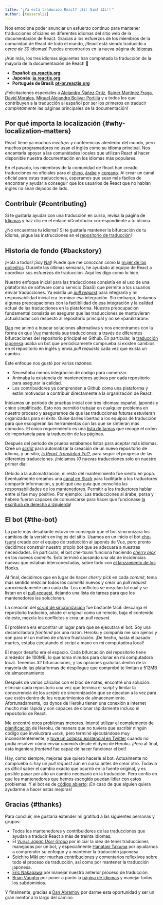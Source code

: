 ```yaml
---
title: "¿Ya está traducido React? ¡Sí! Sim! はい！"
author: [tesseralis]
---
```


Nos emociona poder anunciar un esfuerzo continuo para mantener traducciones oficiales en diferentes idiomas del sitio web de la documentación de React. Gracias a los esfuerzos de los miembros de la comunidad de React de todo el mundo, ¡React está siendo traducido a *cerca de 30* idiomas! Puedes encontrarlos en la nueva página de [Idiomas](/languages).

¡Aún más, los tres idiomas siguientes han completado la traducción de la mayoría de la documentación de React! 🎉

* **Español: [es.reactjs.org](https://es.reactjs.org)**
* **Japonés: [ja.reactjs.org](https://ja.reactjs.org)**
* **Portugués de Brasil: [pt-br.reactjs.org](https://pt-br.reactjs.org)**

¡Felicitaciones especiales a [Alejandro Ñáñez Ortiz](https://github.com/alejandronanez), [Rainer Martínez Fraga](https://github.com/carburo), [David Morales](https://github.com/dmorales), [Miguel Alejandro Bolivar Portilla](https://github.com/Darking360) y a todos los que contribuyen a la traducción al español por ser los primeros en traducir *completamente* las páginas principales de la documentación!

## Por qué importa la localización {#why-localization-matters}

React tiene ya muchos *meetups* y conferencias alrededor del mundo, pero muchos programadores no usan el inglés como su idioma principal. Nos encantaría apoyar a las comunidades locales que utilizan React al hacer disponible nuestra documentación en los idiomas más populares.

En el pasado, los miembros de la comunidad de React han creado traducciones no oficiales para el [chino](https://github.com/discountry/react), [árabe](https://wiki.hsoub.com/React) y [coreano](https://github.com/reactjs/ko.reactjs.org/issues/4). Al crear un canal oficial para estas traducciones, esperamos que sean más fáciles de encontrar y ayudar a conseguir que los usuarios de React que no hablan inglés no sean dejados de lado.

## Contribuir {#contributing}

Si te gustaría ayudar con una traducción en curso, revisa la página de [Idiomas](/languages) y haz clic en el enlace «Contribuir» correspondiente a tu idioma.

¿No encuentras tu idioma? Si te gustaría mantener la bifurcación de tu idioma, ¡sigue las instrucciones en el [repositorio de traducción](https://github.com/reactjs/reactjs.org-translation#starting-a-new-translation)!

## Historia de fondo {#backstory}

¡Hola a todos! ¡Soy [Nat](https://twitter.com/tesseralis)! Puede que me conozcan como la [mujer de los poliedros](https://www.youtube.com/watch?v=Ew-UzGC8RqQ). Durante las últimas semanas, he ayudado al equipo de React a coordinar sus esfuerzos de traducción. Aquí les digo como lo hice.

Nuestro enfoque inicial para las traducciones consistía en el uso de una plataforma de software como servicio (SaaS) que permite a los usuarios enviar traducciones. Ya existía un [*pull request*](https://github.com/reactjs/reactjs.org/pull/873) para integrarla y mi responsabilidad inicial era terminar esa integración. Sin embargo, teníamos algunas preocupaciones con la factibilidad de esa integración y la calidad actual de las traducciones en la plataforma. Nuestra preocupación fundamental consistía en asegurar que las traducciones se mantuvieran actualizadas con respecto al repositorio principal y no se «paralizaran».

[Dan](https://twitter.com/dan_abramov) me animó a buscar soluciones alternativas y nos encontramos con la forma en que [Vue](https://vuejs.org) mantenía sus traducciones: a través de diferentes bifurcaciones del repositorio principal en Github. En particular, la [traducción japonesa](https://jp.vuejs.org) usaba un bot que periódicamente comprueba si existen cambios en el repositorio en inglés y envía *pull requests* cada vez que exista un cambio.

Este enfoque nos gustó por varias razones:

* Necesitaba menos integración de código para comenzar.
* Animaba la existencia de mantenedores activos por cada repositorio para asegurar la calidad.
* Los contribuidores ya comprenden a Github como una plataforma y están motivados a contribuir directamente a la organización de React.

Iniciamos un periodo de pruebas inicial con tres idiomas: español, japonés y chino simplificado. Esto nos permitió trabajar en cualquier problema en nuestro proceso y asegurarnos de que las traducciones futuras estuvieran organizadas para el éxito. Quise darles libertad a los equipos de traducción para que escogieran las herramientas con las que se sintieran más cómodos. El único requerimiento es una [lista de tareas](https://github.com/reactjs/reactjs.org-translation/blob/master/PROGRESS.template.md) que recoge el orden de importancia para la traducción de las páginas.

Después del periodo de prueba estábamos listos para aceptar más idiomas. Creé un [*script*](https://github.com/reactjs/reactjs.org-translation/blob/master/scripts/create.js) para automatizar la creación de un nuevo repositorio de idioma, y un sitio, [*Is React Translated Yet?*](https://translations.reactjs.org), para seguir el progreso de las diferentes traducciones. ¡Iniciamos *10* nuevas traducciones solo en nuestro primer día!

Debido a la automatización, el resto del mantenimiento fue viento en popa. Eventualmente creamos una [canal en Slack](https://rt-slack-invite.herokuapp.com) para facilitarle a los traductores compartir información, y publiqué una guía que consolida las [responsabilidades de los mantenedores](https://github.com/reactjs/reactjs.org-translation/blob/master/maintainer-guide.md). Permitir a los traductores hablar entre sí fue muy positivo. Por ejemplo: ¡Las traducciones al árabe, persa y hebreo fueron capaces de comunicarse para hacer que funcionase [la escritura de derecha a izquierda](https://es.wikipedia.org/wiki/Escritura_de_derecha_a_izquierda)!

## El bot {#the-bot}

La parte más desafiante estuvo en conseguir que el bot sincronizara los cambios de la versión en inglés del sitio. Usamos en un inicio el bot [che-tsumi](https://github.com/vuejs-jp/che-tsumi) creado por el equipo de traducción al japonés de Vue, pero pronto decidimos construir nuestro propio bot que se adecuara a nuestras necesidades. En particular, el bot che-tsumi funciona haciendo [*cherry pick*](https://git-scm.com/docs/git-cherry-pick) en los nuevos *commits*. Esto terminó causando una ola de incidencias nuevas que estaban interconectadas, sobre todo con [el lanzamiento de los Hooks](/blog/2019/02/06/react-v16.8.0.html).

Al final, decidimos que en lugar de hacer *cherry pick* en cada *commit*, tenía más sentido mezclar todos los *commits* nuevos y crear un *pull request* aproximadamente uno cada día. Los conflictos se mezclan tal cual y se listan en el [pull-request](https://github.com/reactjs/pt-BR.reactjs.org/pull/114), dejando una lista de tareas para que los mantenedores las solucionen.

La creación del [*script* de sincronización](https://github.com/reactjs/reactjs.org-translation/blob/master/scripts/sync.js) fue bastante fácil: descarga el repositorio traducido, añade el original como un remoto, baja el contenido de este, mezcla los conflictos y crea un *pull request*.

El problema era encontrar un lugar para que se ejecutara el bot. Soy una desarrolladora *frontend* por una razón. Heroku y compañía me son ajenos y son para mí un motivo de *eterna* frustración. ¡De hecho, hasta el pasado martes, estaba ejecutando el *script* a mano en mi computadora local!

El mayor desafío era el espacio. Cada bifurcación del repositorio tiene alrededor de 100MB, lo que toma minutos para clonar en mi computadora local. Tenemos *32* bifurcaciones, y las opciones gratuitas dentro de la mayoría de las plataformas de despliegue que comprobé te limitan a 512MB de almacenamiento.

Después de varios cálculos con el bloc de notas, encontré una solución: eliminar cada repositorio una vez que termina el *script* y limitar la concurrencia de los *scripts* de sincronización que se ejecutan a la vez para que estén dentro de los requerimientos de almacenamiento. Afortunadamente, los dynos de Heroku tienen una conexión a internet mucho más rápida y son capaces de clonar rápidamente incluso el repositorio de React.

Me encontré otros problemas menores. Intenté utilizar el complemento de [planificación](https://elements.heroku.com/addons/scheduler) de Heroku, de manera que no tuviera que escribir ningún código que involucrara `watch`, pero terminó ejecutándose muy inconsistentemente, y [tuve un colapso existencial en Twitter](https://twitter.com/tesseralis/status/1097387938088796160) cuando no podía resolver cómo enviar *commits* desde el dyno de Heroku. ¡Pero al final, esta ingeniera *frontend* fue capaz de hacer funcionar el bot!

Hay, como siempre, mejoras que quiero hacerle al bot. Actualmente no comprueba si hay un *pull request* aún en curso antes de crear otro. Todavía es difícil saber el cambio exacto que ocurrió en la fuente original, y es posible pasar por alto un cambio necesario en la traducción. Pero confío en que los mantenedores que hemos escogido puedan lidiar con estos problemas. Y el bot es de [código abierto](https://github.com/reactjs/reactjs.org-translation): ¡En caso de que alguien quiera ayudarme a hacer estas mejoras!

## Gracias {#thanks}

Para concluir, me gustaría extender mi gratitud a las siguientes personas y grupos:

 * Todos los mantenedores y contribuidores de las traducciones que ayudan a traducir React a más de treinta idiomas.
 * El [*Vue.js Japan User Group*](https://github.com/vuejs-jp) por iniciar la idea de tener traducciones manejadas por un bot, y especialmente [Hanatani Takuma](https://github.com/potato4d) por ayudarnos a comprender su enfoque y a mantener la traducción japonesa.
 * [Soichiro Miki](https://github.com/smikitky) por muchas [contribuciones](https://github.com/reactjs/reactjs.org/pull/1636) y comentarios reflexivos sobre todo el proceso de traducción, así como por mantener la traducción japonesa.
 * [Eric Nakagawa](https://github.com/ericnakagawa) por manejar nuestro anterior proceso de traducción.
 * [Brian Vaughn](https://github.com/bvaughn) por poner a punto la [página de idiomas](/languages) y manejar todos los subdominios.

 Y finalmente, gracias a [Dan Abramov](https://twitter.com/dan_abramov) por darme esta oportunidad y ser un gran mentor a lo largo del camino.

